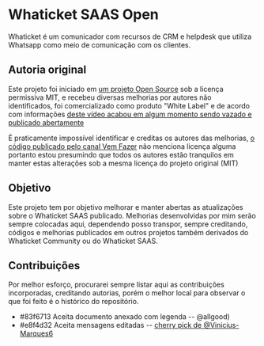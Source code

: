 # Whaticket SAAS Open

Whaticket é um comunicador com recursos de CRM e helpdesk que utiliza
Whatsapp como meio de comunicação com os clientes.

## Autoria original

Este projeto foi iniciado em [um projeto Open Source](https://github.com/canove/whaticket-community)
sob a licença permissiva MIT, e recebeu diversas melhorias por autores não identificados, foi
comercializado como produto "White Label" e de acordo com informações [deste
vídeo acabou em algum momento sendo vazado e publicado abertamente](https://www.youtube.com/watch?v=SX_cGD5RLkQ)

É praticamente impossível identificar e creditas os autores das melhorias, [o
código publicado pelo canal Vem Fazer](https://github.com/vemfazer/whaticket-versao-03-12-canal-vem-fazer)
não menciona licença alguma portanto estou presumindo que todos os autores
estão tranquilos em manter estas alterações sob a mesma licença do projeto
original (MIT)

## Objetivo

Este projeto tem por objetivo melhorar e manter abertas as atualizações sobre o Whaticket SAAS publicado.
Melhorias desenvolvidas por mim serão sempre colocadas aqui, dependendo
posso transpor, sempre creditando, códigos e melhorias publicados em outros
projetos também derivados do Whaticket Community ou do Whaticket SAAS.

## Contribuições

Por melhor esforço, procurarei sempre listar aqui as contribuições incorporadas, creditando
autorias, porém o melhor local para observar o que foi feito é o histórico
do repositório.

* #83f6713 Aceita documento anexado com legenda -- @allgood)
* #e8f4d32 Aceita mensagens editadas -- [cherry pick de @Vinicius-Marques6](https://github.com/canove/whaticket-community/pull/605)
